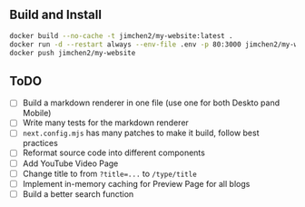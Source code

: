 ## Build and Install 

```sh
docker build --no-cache -t jimchen2/my-website:latest .
docker run -d --restart always --env-file .env -p 80:3000 jimchen2/my-website:latest
docker push jimchen2/my-website
```

## ToDO

- [ ] Build a markdown renderer in one file (use one for both Deskto pand Mobile)
- [ ] Write many tests for the markdown renderer
- [ ] `next.config.mjs` has many patches to make it build, follow best practices
- [ ] Reformat source code into different components
- [ ] Add YouTube Video Page
- [ ] Change title to from `?title=...` to `/type/title`
- [ ] Implement in-memory caching for Preview Page for all blogs
- [ ] Build a better search function